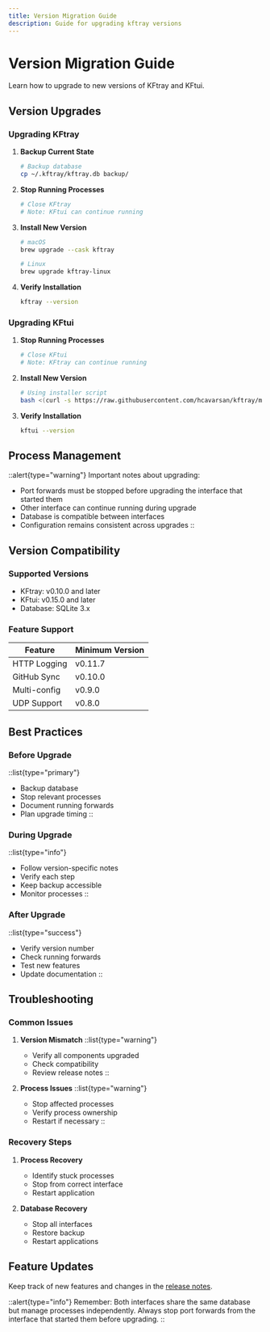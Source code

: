 ```yaml
---
title: Version Migration Guide
description: Guide for upgrading kftray versions
---
```


# Version Migration Guide

Learn how to upgrade to new versions of KFtray and KFtui.

## Version Upgrades

### Upgrading KFtray

1. **Backup Current State**
   ```bash
   # Backup database
   cp ~/.kftray/kftray.db backup/
   ```

2. **Stop Running Processes**
   ```bash
   # Close KFtray
   # Note: KFtui can continue running
   ```

3. **Install New Version**
   ```bash
   # macOS
   brew upgrade --cask kftray

   # Linux
   brew upgrade kftray-linux
   ```

4. **Verify Installation**
   ```bash
   kftray --version
   ```

### Upgrading KFtui

1. **Stop Running Processes**
   ```bash
   # Close KFtui
   # Note: KFtray can continue running
   ```

2. **Install New Version**
   ```bash
   # Using installer script
   bash <(curl -s https://raw.githubusercontent.com/hcavarsan/kftray/main/hacks/kftui_installer.sh)
   ```

3. **Verify Installation**
   ```bash
   kftui --version
   ```

## Process Management

::alert{type="warning"}
Important notes about upgrading:
- Port forwards must be stopped before upgrading the interface that started them
- Other interface can continue running during upgrade
- Database is compatible between interfaces
- Configuration remains consistent across upgrades
::

## Version Compatibility

### Supported Versions
- KFtray: v0.10.0 and later
- KFtui: v0.15.0 and later
- Database: SQLite 3.x

### Feature Support
| Feature | Minimum Version |
|---------|----------------|
| HTTP Logging | v0.11.7 |
| GitHub Sync | v0.10.0 |
| Multi-config | v0.9.0 |
| UDP Support | v0.8.0 |

## Best Practices

### Before Upgrade
::list{type="primary"}
- Backup database
- Stop relevant processes
- Document running forwards
- Plan upgrade timing
::

### During Upgrade
::list{type="info"}
- Follow version-specific notes
- Verify each step
- Keep backup accessible
- Monitor processes
::

### After Upgrade
::list{type="success"}
- Verify version number
- Check running forwards
- Test new features
- Update documentation
::

## Troubleshooting

### Common Issues

1. **Version Mismatch**
   ::list{type="warning"}
   - Verify all components upgraded
   - Check compatibility
   - Review release notes
   ::

2. **Process Issues**
   ::list{type="warning"}
   - Stop affected processes
   - Verify process ownership
   - Restart if necessary
   ::

### Recovery Steps

1. **Process Recovery**
   - Identify stuck processes
   - Stop from correct interface
   - Restart application

2. **Database Recovery**
   - Stop all interfaces
   - Restore backup
   - Restart applications

## Feature Updates

Keep track of new features and changes in the [release notes](https://github.com/hcavarsan/kftray/releases).

::alert{type="info"}
Remember: Both interfaces share the same database but manage processes independently. Always stop port forwards from the interface that started them before upgrading.
::
